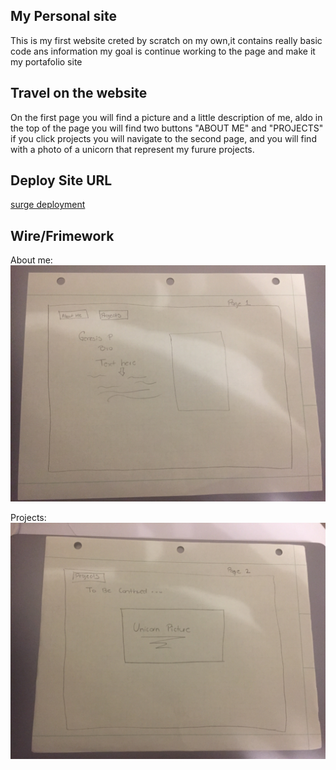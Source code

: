## My Personal site

This is my first website creted by scratch on my own,it contains really basic code ans information my goal is continue working to the page and make it my portafolio site 

## Travel on the website 

On the first page you will find a picture and a little description of me, aldo in the top of the page you will find two
buttons "ABOUT ME" and "PROJECTS" if you click projects you will navigate to the second page, and you will find with a photo of a unicorn that represent my furure projects.

## Deploy Site URL

[surge deployment](http://genesisf.surge.sh/)

## Wire/Frimework
About me: 
![alt text](./IMG-8390.jpg "About me wireframe")

Projects:
![alt text](./IMG-8391.jpg "Projects wireframe")

